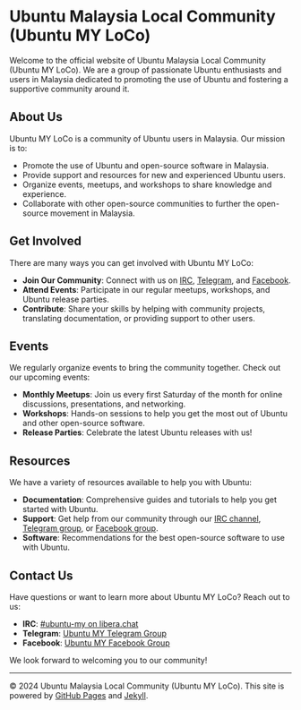 # Ubuntu Malaysia Local Community (Ubuntu MY LoCo)

Welcome to the official website of Ubuntu Malaysia Local Community (Ubuntu MY LoCo). We are a group of passionate Ubuntu enthusiasts and users in Malaysia dedicated to promoting the use of Ubuntu and fostering a supportive community around it.

## About Us

Ubuntu MY LoCo is a community of Ubuntu users in Malaysia. Our mission is to:

- Promote the use of Ubuntu and open-source software in Malaysia.
- Provide support and resources for new and experienced Ubuntu users.
- Organize events, meetups, and workshops to share knowledge and experience.
- Collaborate with other open-source communities to further the open-source movement in Malaysia.

## Get Involved

There are many ways you can get involved with Ubuntu MY LoCo:

- **Join Our Community**: Connect with us on [IRC](https://web.libera.chat/#ubuntu-my), [Telegram](https://t.me/ubuntumy), and [Facebook](https://www.facebook.com/groups/ubuntumy).
- **Attend Events**: Participate in our regular meetups, workshops, and Ubuntu release parties.
- **Contribute**: Share your skills by helping with community projects, translating documentation, or providing support to other users.

## Events

We regularly organize events to bring the community together. Check out our upcoming events:

- **Monthly Meetups**: Join us every first Saturday of the month for online discussions, presentations, and networking.
- **Workshops**: Hands-on sessions to help you get the most out of Ubuntu and other open-source software.
- **Release Parties**: Celebrate the latest Ubuntu releases with us!

## Resources

We have a variety of resources available to help you with Ubuntu:

- **Documentation**: Comprehensive guides and tutorials to help you get started with Ubuntu.
- **Support**: Get help from our community through our [IRC channel](https://web.libera.chat/#ubuntu-my), [Telegram group](https://t.me/ubuntumy), or [Facebook group](https://www.facebook.com/groups/ubuntumy).
- **Software**: Recommendations for the best open-source software to use with Ubuntu.

## Contact Us

Have questions or want to learn more about Ubuntu MY LoCo? Reach out to us:

- **IRC**: [#ubuntu-my on libera.chat](https://web.libera.chat/#ubuntu-my)
- **Telegram**: [Ubuntu MY Telegram Group](https://t.me/ubuntumy)
- **Facebook**: [Ubuntu MY Facebook Group](https://www.facebook.com/groups/ubuntumy)

We look forward to welcoming you to our community!

---

© 2024 Ubuntu Malaysia Local Community (Ubuntu MY LoCo). This site is powered by [GitHub Pages](https://pages.github.com/) and [Jekyll](https://jekyllrb.com/).
